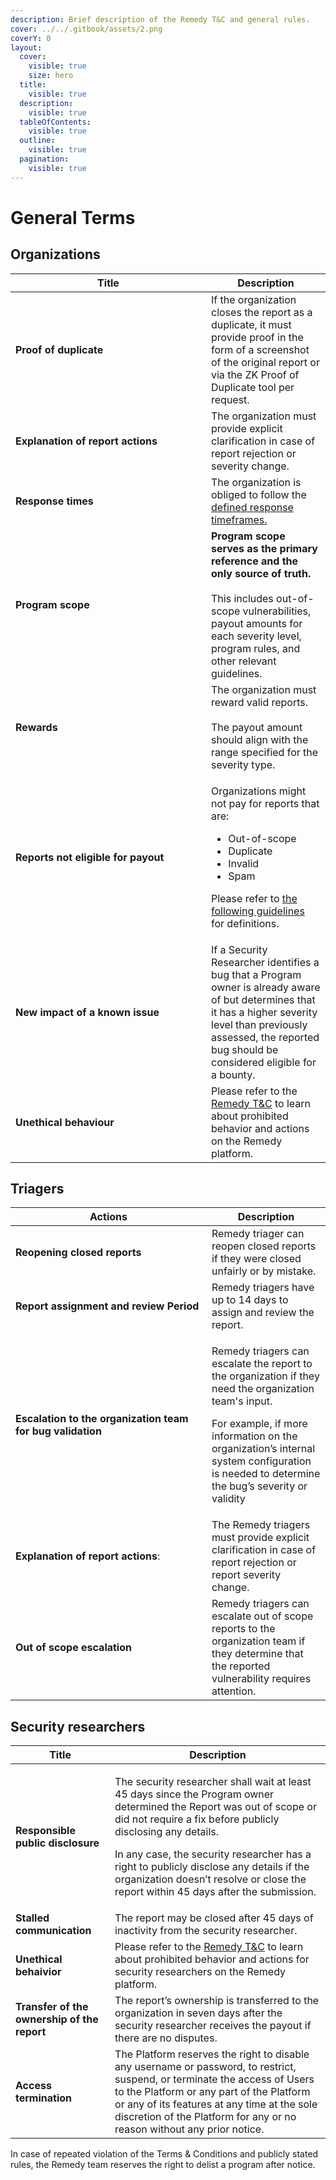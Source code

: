 ```yaml
---
description: Brief description of the Remedy T&C and general rules.
cover: ../../.gitbook/assets/2.png
coverY: 0
layout:
  cover:
    visible: true
    size: hero
  title:
    visible: true
  description:
    visible: true
  tableOfContents:
    visible: true
  outline:
    visible: true
  pagination:
    visible: true
---
```


# General Terms

## Organizations

<table><thead><tr><th width="297">Title</th><th>Description</th></tr></thead><tbody><tr><td><strong>Proof of duplicate</strong></td><td>If the organization closes the report as a duplicate, it must provide proof in the form of a screenshot of the original report or via the ZK Proof of Duplicate tool per request.</td></tr><tr><td><strong>Explanation of report actions</strong></td><td>The organization must provide explicit clarification in case of report rejection or severity change. </td></tr><tr><td><strong>Response times</strong></td><td>The organization is obliged to follow the <a href="broken-reference">defined response timeframes.</a></td></tr><tr><td><strong>Program scope</strong></td><td><strong>Program scope serves as the primary reference and the only source of truth.</strong><br><br>This includes out-of-scope vulnerabilities, payout amounts for each severity level, program rules, and other relevant guidelines.</td></tr><tr><td><strong>Rewards</strong></td><td>The organization must reward valid reports.<br><br>The payout amount should align with the range specified for the severity type.</td></tr><tr><td><strong>Reports not eligible for payout</strong></td><td><p>Organizations might not pay for reports that are:</p><ul><li>Out-of-scope</li><li>Duplicate</li><li>Invalid</li><li>Spam</li></ul><p>Please refer to <a href="defined-terminology.md">the following guidelines</a> for definitions.</p></td></tr><tr><td><strong>New impact of a known issue</strong></td><td>If a Security Researcher identifies a bug that a Program owner is already aware of but determines that it has a higher severity level than previously assessed, the reported bug should be considered eligible for a bounty.</td></tr><tr><td><strong>Unethical behaviour</strong></td><td>Please refer to the <a href="https://r.xyz/terms-and-conditions">Remedy T&#x26;C</a> to learn about prohibited behavior and actions on the Remedy platform.</td></tr></tbody></table>

## Triagers

<table><thead><tr><th width="298">Actions</th><th>Description</th></tr></thead><tbody><tr><td><strong>Reopening closed reports</strong></td><td>Remedy triager can reopen closed reports if they were closed unfairly or by mistake.</td></tr><tr><td><strong>Report assignment and review Period</strong></td><td>Remedy triagers have up to 14 days to assign and review the report.</td></tr><tr><td><strong>Escalation to the organization team for bug validation</strong></td><td><p>Remedy triagers can escalate the report to the organization if they need the organization team's input.</p><p>For example, if more information on the organization’s internal system configuration is needed to determine the bug’s severity or validity</p></td></tr><tr><td><strong>Explanation of report actions</strong>:</td><td>The Remedy triagers must provide explicit clarification in case of report rejection or report severity change. </td></tr><tr><td><strong>Out of scope escalation</strong></td><td>Remedy triagers can escalate out of scope reports to the organization team if they determine that the reported vulnerability requires attention.</td></tr></tbody></table>

## Security researchers

| Title                                       | Description                                                                                                                                                                                                                                                                                                                                                                      |
| ------------------------------------------- | -------------------------------------------------------------------------------------------------------------------------------------------------------------------------------------------------------------------------------------------------------------------------------------------------------------------------------------------------------------------------------- |
| **Responsible public disclosure**           | <p>The security researcher shall wait at least 45 days since the Program owner determined the Report was out of scope or did not require a fix before publicly disclosing any details. </p><p>In any case, the security researcher has a right to publicly disclose any details if the organization doesn’t resolve or close the report within 45 days after the submission.</p> |
| **Stalled communication**                   | The report may be closed after 45 days of inactivity from the security researcher.                                                                                                                                                                                                                                                                                               |
| **Unethical behaivior**                     | Please refer to the [Remedy T\&C](https://r.xyz/terms-and-conditions) to learn about prohibited behavior and actions for security researchers on the Remedy platform.                                                                                                                                                                                                            |
| **Transfer of the ownership of the report** | The report’s ownership is transferred to the organization in seven days after the security researcher receives the payout if there are no disputes.                                                                                                                                                                                                                              |
| **Access termination**                      | The Platform reserves the right to disable any username or password, to restrict, suspend, or terminate the access of Users to the Platform or any part of the Platform or any of its features at any time at the sole discretion of the Platform for any or no reason without any prior notice.                                                                                 |

In case of repeated violation of the Terms & Conditions and publicly stated rules, the Remedy team reserves the right to delist a program after notice.
